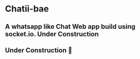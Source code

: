 # Chatii-bae
## A whatsapp like Chat Web app build using socket.io. Under Construction 

## Under Construction 🚧 ##